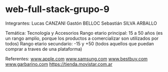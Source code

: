 # web-full-stack-grupo-9
Integrantes:  Lucas CANZANI
              Gastón BELLOC
              Sebastián SILVA ARBALLO

Temática: Tecnología y Accesorios
Rango etario principal: 15 a 50 años (es un rango amplio, porque los productos a comercializar son utilizados por todos)
Rango etario secundario: -15 y +50 (todos aquellos que puedan comprar a traves de una plataforma)

Referentes:
    www.apple.com
    www.samsung.com
    www.bestbuy.com
    www.garbarino.com
    https://tienda.movistar.com.ar

